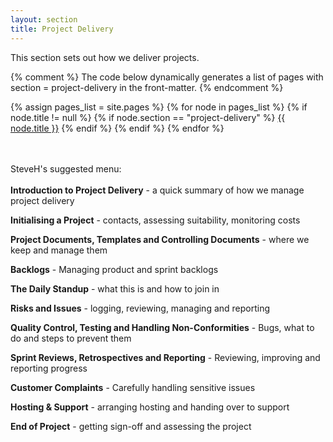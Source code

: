 ```yaml
---
layout: section
title: Project Delivery
---
```


This section sets out how we deliver projects.

{% comment %}
  The code below dynamically generates a list of pages with
  section = project-delivery in the front-matter.
{% endcomment %}

{% assign pages_list = site.pages %}
{% for node in pages_list %}
  {% if node.title != null %}
    {% if node.section == "project-delivery" %}
<a class="section-list" href="{{ node.url }}">{{ node.title }}</a>
    {% endif %}
  {% endif %}
{% endfor %}

<br/><br/>
SteveH's suggested menu:<br/><br/>
**Introduction to Project Delivery** - a quick summary of how we manage project delivery

**Initialising a Project** - contacts, assessing suitability, monitoring costs

**Project Documents, Templates and Controlling Documents** - where we keep and manage them

**Backlogs** - Managing product and sprint backlogs

**The Daily Standup** - what this is and how to join in

**Risks and Issues** - logging, reviewing, managing and reporting

**Quality Control, Testing and Handling Non-Conformities** - Bugs, what to do and steps to prevent them

**Sprint Reviews, Retrospectives and Reporting** - Reviewing, improving and reporting progress

**Customer Complaints** - Carefully handling sensitive issues

**Hosting & Support** - arranging hosting and handing over to support

**End of Project** - getting sign-off and assessing the project




